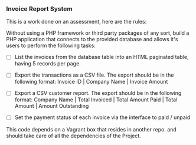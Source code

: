 ### Invoice Report System

This is a work done on an assessment, here are the rules:

Without using a PHP framework or third party packages of any sort, build a PHP application that connects to the provided database and allows it's users to perform the following tasks:
- [ ] List the invoices from the database table into an HTML paginated table, having 5 records per page.
- [ ] Export the transactions as a CSV file. The export should be in the following format:
Invoice ID | Company Name | Invoice Amount

- [ ] Export a CSV customer report. The export should be in the following format:
Company Name | Total Invoiced | Total Amount Paid | Total Amount | Amount Outstanding

- [ ] Set the payment status of each invoice via the interface to paid / unpaid

This code depends on a Vagrant box that resides in another repo. and should take care of all the dependencies of the Project.


